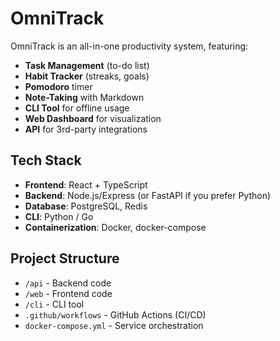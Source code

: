 # OmniTrack

OmniTrack is an all-in-one productivity system, featuring:
- **Task Management** (to-do list)
- **Habit Tracker** (streaks, goals)
- **Pomodoro** timer
- **Note-Taking** with Markdown
- **CLI Tool** for offline usage
- **Web Dashboard** for visualization
- **API** for 3rd-party integrations

## Tech Stack

- **Frontend**: React + TypeScript
- **Backend**: Node.js/Express (or FastAPI if you prefer Python)
- **Database**: PostgreSQL, Redis
- **CLI**: Python / Go
- **Containerization**: Docker, docker-compose

## Project Structure

- `/api` - Backend code
- `/web` - Frontend code
- `/cli` - CLI tool
- `.github/workflows` - GitHub Actions (CI/CD)
- `docker-compose.yml` - Service orchestration
